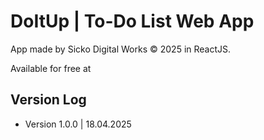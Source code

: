 # DoItUp | To-Do List Web App

App made by Sicko Digital Works © 2025 in ReactJS. 

Available for free at 

## Version Log

- Version 1.0.0 | 18.04.2025
